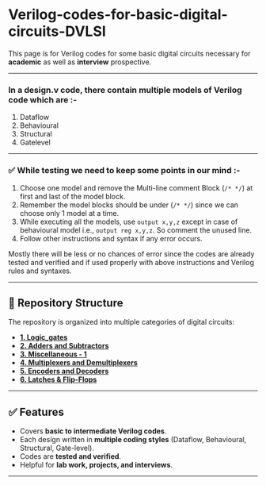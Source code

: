 # Verilog-codes-for-basic-digital-circuits-DVLSI

This page is for Verilog codes for some basic digital circuits necessary for **academic** as well as **interview** prospective.

---

### In a design.v code, there contain multiple models of Verilog code which are :-
1. Dataflow  
2. Behavioural  
3. Structural  
4. Gatelevel  

---

### ✅ While testing we need to keep some points in our mind :-
1. Choose one model and remove the Multi-line comment Block (`/* */`) at first and last of the model block.  
2. Remember the model blocks should be under (`/* */`) since we can choose only 1 model at a time.  
3. While executing all the models, use `output x,y,z` except in case of behavioural model i.e., `output reg x,y,z`. So comment the unused line.  
4. Follow other instructions and syntax if any error occurs.  

Mostly there will be less or no chances of error since the codes are already tested and verified and if used properly with above instructions and Verilog rules and syntaxes.  

---

## 📂 Repository Structure

The repository is organized into multiple categories of digital circuits:

- [**1. Logic_gates**](./1.%20Logic_gates)  
- [**2. Adders and Subtractors**](./2.%20Adders%20and%20Subtractors)  
- [**3. Miscellaneous - 1**](./3.%20Miscellaneous%20-%201)  
- [**4. Multiplexers and Demultiplexers**](./4.%20Multiplexers%20and%20Demultiplexers)  
- [**5. Encoders and Decoders**](./5.%20Encoders%20and%20Decoders)  
- [**6. Latches & Flip-Flops**](./6.%20Latches%20&%20Flip-Flops)  

---

## ✅ Features
- Covers **basic to intermediate Verilog codes**.  
- Each design written in **multiple coding styles** (Dataflow, Behavioural, Structural, Gate-level).  
- Codes are **tested and verified**.  
- Helpful for **lab work, projects, and interviews**.  

---

